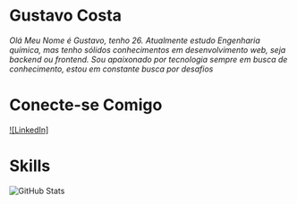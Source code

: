 # Gustavo Costa

*Olá Meu Nome é Gustavo, tenho 26. Atualmente estudo Engenharia química, mas tenho sólidos conhecimentos em desenvolvimento web, seja backend ou frontend. Sou apaixonado por tecnologia sempre em busca de conhecimento, estou em constante busca por desafios*

# Conecte-se Comigo




[![LinkedIn]](https://www.linkedin.com/in/gustavo-costa-9a1318225/)

# Skills


![GitHub Stats](https://github.com/GustavPcosta)